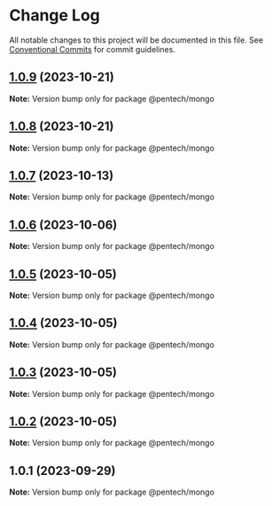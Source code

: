 # Change Log

All notable changes to this project will be documented in this file.
See [Conventional Commits](https://conventionalcommits.org) for commit guidelines.

## [1.0.9](https://github.com/nvqh01/pentech/compare/@pentech/mongo@1.0.8...@pentech/mongo@1.0.9) (2023-10-21)

**Note:** Version bump only for package @pentech/mongo

## [1.0.8](https://github.com/nvqh01/pentech/compare/@pentech/mongo@1.0.7...@pentech/mongo@1.0.8) (2023-10-21)

**Note:** Version bump only for package @pentech/mongo

## [1.0.7](https://github.com/nvqh01/pentech/compare/@pentech/mongo@1.0.6...@pentech/mongo@1.0.7) (2023-10-13)

**Note:** Version bump only for package @pentech/mongo

## [1.0.6](https://github.com/nvqh01/pentech/compare/@pentech/mongo@1.0.5...@pentech/mongo@1.0.6) (2023-10-06)

**Note:** Version bump only for package @pentech/mongo

## [1.0.5](https://github.com/nvqh01/pentech/compare/@pentech/mongo@1.0.4...@pentech/mongo@1.0.5) (2023-10-05)

**Note:** Version bump only for package @pentech/mongo

## [1.0.4](https://github.com/nvqh01/pentech/compare/@pentech/mongo@1.0.3...@pentech/mongo@1.0.4) (2023-10-05)

**Note:** Version bump only for package @pentech/mongo

## [1.0.3](https://github.com/nvqh01/pentech/compare/@pentech/mongo@1.0.2...@pentech/mongo@1.0.3) (2023-10-05)

**Note:** Version bump only for package @pentech/mongo

## [1.0.2](https://github.com/nvqh01/pentech/compare/@pentech/mongo@1.0.1...@pentech/mongo@1.0.2) (2023-10-05)

**Note:** Version bump only for package @pentech/mongo

## 1.0.1 (2023-09-29)

**Note:** Version bump only for package @pentech/mongo
